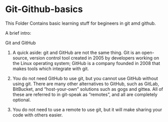 # Git-Github-basics
This Folder Contains basic learning stuff for begineers in git amd github.

A brief intro:
    
Git and GitHub

1) A quick aside: git and GitHub are not the same thing. Git is an open-source, version control tool created in 2005 by developers working on the Linux operating system; GitHub is a company founded in 2008 that makes tools which integrate with git. 

2) You do not need GitHub to use git, but you cannot use GitHub without using git. There are many other alternatives to GitHub, such as GitLab, BitBucket, and “host-your-own” solutions such as gogs and gittea. All of these are referred to in git-speak as “remotes”, and all are completely optional. 

3) You do not need to use a remote to use git, but it will make sharing your code with others easier.
